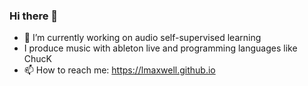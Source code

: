 ### Hi there 👋
- 🔭 I’m currently working on audio self-supervised learning
- I produce music with ableton live and programming languages like ChucK
-  📫 How to reach me:  https://lmaxwell.github.io
<!--
**lmaxwell/lmaxwell** is a ✨ _special_ ✨ repository because its `README.md` (this file) appears on your GitHub profile.

Here are some ideas to get you started:

- 🔭 I’m currently working on ...
- 🌱 I’m currently learning ...
- 👯 I’m looking to collaborate on ...
- 🤔 I’m looking for help with ...
- 💬 Ask me about ...
- 📫 How to reach me: ...
- 😄 Pronouns: ...
- ⚡ Fun fact: ...
-->
